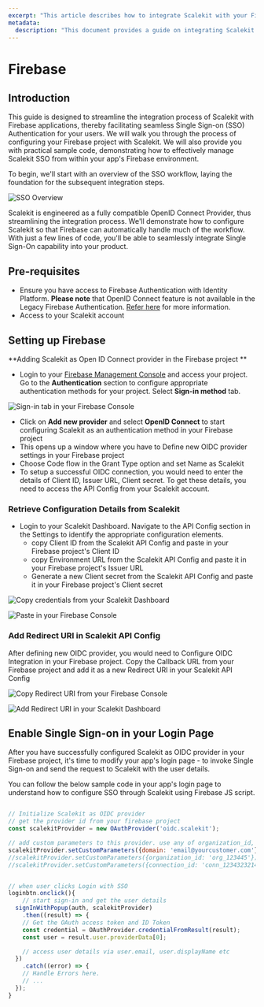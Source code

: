 ```yaml
---
excerpt: "This article describes how to integrate Scalekit with your Firebase application"
metadata: 
  description: "This document provides a guide on integrating Scalekit with Firebase applications for seamless Single Sign-on Authentication. It includes steps on configuring Scalekit as an OpenID Connect provider in Firebase and provides sample code for managing SSO within the app's Firebase environment."
---
```

# Firebase

## Introduction
This guide is designed to streamline the integration process of Scalekit with Firebase applications, thereby facilitating seamless Single Sign-on (SSO) Authentication for your users. We will walk you through the process of configuring your Firebase project with Scalekit. We will also provide you with practical sample code, demonstrating how to effectively manage Scalekit SSO from within your app's Firebase environment. 

To begin, we'll start with an overview of the SSO workflow, laying the foundation for the subsequent integration steps.

![SSO Overview](https://files.readme.io/5cf2483-SCR-20240405-lafj.png)


Scalekit is engineered as a fully compatible OpenID Connect Provider, thus streamlining the integration process. We'll demonstrate how to configure Scalekit so that Firebase can automatically handle much of the workflow. With just a few lines of code, you'll be able to seamlessly integrate Single Sign-On capability into your product.

## Pre-requisites

- Ensure you have access to Firebase Authentication with Identity Platform. **Please note** that OpenID Connect feature is not available in the Legacy Firebase Authentication. [Refer here](https://cloud.google.com/identity-platform/docs/product-comparison) for more information. 
- Access to your Scalekit account


## Setting up Firebase

**Adding Scalekit as Open ID Connect provider in the Firebase project **

- Login to your [Firebase Management Console](https://console.firebase.google.com/) and access your project. Go to the **Authentication** section to configure appropriate authentication methods for your project. Select **Sign-in method** tab.

![Sign-in tab in your Firebase Console](./firebase/df26e33-SCR-20240405-lcif.png)

- Click on **Add new provider** and select **OpenID Connect** to start configuring Scalekit as an authentication method in your Firebase project
- This opens up a window where you have to Define new OIDC provider settings in your Firebase project 
- Choose Code flow in the Grant Type option and set Name as Scalekit
- To setup a successful OIDC connection, you would need to enter the details of Client ID, Issuer URL, Client secret. To get these details, you need to access the API Config from your Scalekit account.


### Retrieve Configuration Details from Scalekit

- Login to your Scalekit Dashboard. Navigate to the API Config section in the Settings to identify the appropriate configuration elements. 
  - copy Client ID from the Scalekit API Config and paste in your Firebase project's Client ID
  - copy Environment URL from the Scalekit API Config and paste it in your Firebase project's Issuer URL
  - Generate a new Client secret from the Scalekit API Config and paste it in your Firebase project's Client secret

![Copy credentials from your Scalekit Dashboard](./firebase/5e3a493-SCR-20240405-ldav.png)


![Paste in your Firebase Console](./firebase/e5e5377-SCR-20240405-mjzz.png)

### Add Redirect URI in Scalekit API Config

After defining new OIDC provider, you would need to Configure OIDC Integration in your Firebase project. Copy the Callback URL from your Firebase project and add it as a new Redirect URI in your Scalekit API Config

![Copy Redirect URI from your Firebase Console](./firebase/2f0f7f9-SCR-20240405-ldjm.png)

![Add Redirect URI in your Scalekit Dashboard](./firebase/4519fa4-SCR-20240405-ldlf.png)


## Enable Single Sign-on in your Login Page

After you have successfully configured Scalekit as OIDC provider in your Firebase project, it's time to modify your app's login page - to invoke Single Sign-on and send the request to Scalekit with the user details. 

You can follow the below sample code in your app's login page to understand how to configure SSO through Scalekit using Firebase JS script.

```javascript title="Login.js" showLineNumbers

// Initialize Scalekit as OIDC provider
// get the provider id from your firebase project
const scalekitProvider = new OAuthProvider('oidc.scalekit');

// add custom parameters to this provider. use any of organization_id, connection_id or domain
scalekitProvider.setCustomParameters({domain: 'email@yourcustomer.com'});
//scalekitProvider.setCustomParameters({organization_id: 'org_123445'});
//scalekitProvider.setCustomParameters({connection_id: 'conn_1234323214'});


// when user clicks Login with SSO
loginbtn.onclick(){
	// start sign-in and get the user details
  signInWithPopup(auth, scalekitProvider)
    .then((result) => {
    // Get the OAuth access token and ID Token
    const credential = OAuthProvider.credentialFromResult(result);
    const user = result.user.providerData[0];

    // access user details via user.email, user.displayName etc
  })
    .catch((error) => {
    // Handle Errors here.
    // ...
  });
}
```
